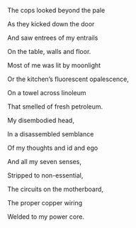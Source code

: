 The cops looked beyond the pale

As they kicked down the door 

And saw entrees of my entrails 

On the table, walls and floor. 

  

Most of me was lit by moonlight

Or the kitchen’s fluorescent opalescence,

On a towel across linoleum

That smelled of fresh petroleum.

  

  

  

My disembodied head,

In a disassembled semblance 

Of my thoughts and id and ego

And all my seven senses,

Stripped to non-essential,

The circuits on the motherboard, 

The proper copper wiring

Welded to my power core.